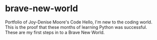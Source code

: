 # brave-new-world
Portfolio of Joy-Denise Moore's Code
Hello, I'm new to the coding world. This is the proof that these months of learning Python was successful. These are my first steps in to a Brave New World.
